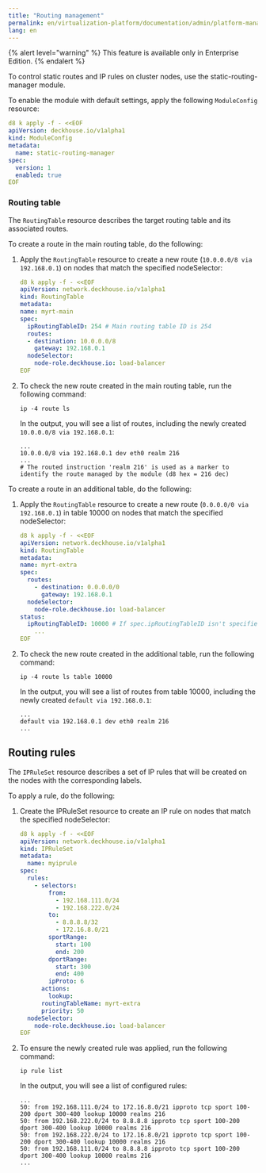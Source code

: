 ```yaml
---
title: "Routing management"
permalink: en/virtualization-platform/documentation/admin/platform-management/network/routing.html
lang: en
---
```


{% alert level="warning" %}
This feature is available only in Enterprise Edition.
{% endalert %}

To control static routes and IP rules on cluster nodes, use the static-routing-manager module.

To enable the module with default settings, apply the following `ModuleConfig` resource:

```yaml
d8 k apply -f - <<EOF
apiVersion: deckhouse.io/v1alpha1
kind: ModuleConfig
metadata:
  name: static-routing-manager
spec:
  version: 1
  enabled: true
EOF
```

### Routing table

The `RoutingTable` resource describes the target routing table and its associated routes.

To create a route in the main routing table, do the following:

1. Apply the `RoutingTable` resource to create a new route (`10.0.0.0/8 via 192.168.0.1`) on nodes that match the specified nodeSelector:

   ```yaml
   d8 k apply -f - <<EOF
   apiVersion: network.deckhouse.io/v1alpha1
   kind: RoutingTable
   metadata:
   name: myrt-main
   spec:
     ipRoutingTableID: 254 # Main routing table ID is 254
     routes:
     - destination: 10.0.0.0/8
       gateway: 192.168.0.1
     nodeSelector:
       node-role.deckhouse.io: load-balancer
   EOF
   ```

1. To check the new route created in the main routing table, run the following command:

   ```shell
   ip -4 route ls
   ```

   In the output, you will see a list of routes, including the newly created `10.0.0.0/8 via 192.168.0.1`:

   ```console
   ...
   10.0.0.0/8 via 192.168.0.1 dev eth0 realm 216
   ...
   # The routed instruction 'realm 216' is used as a marker to identify the route managed by the module (d8 hex = 216 dec)
   ```

To create a route in an additional table, do the following:

1. Apply the `RoutingTable` resource to create a new route (`0.0.0.0/0 via 192.168.0.1`) in table 10000 on nodes that match the specified nodeSelector:

   ```yaml
   d8 k apply -f - <<EOF
   apiVersion: network.deckhouse.io/v1alpha1
   kind: RoutingTable
   metadata:
   name: myrt-extra
   spec:
     routes:
       - destination: 0.0.0.0/0
         gateway: 192.168.0.1
     nodeSelector:
       node-role.deckhouse.io: load-balancer
   status:
     ipRoutingTableID: 10000 # If spec.ipRoutingTableID isn't specified, it will be generated and placed into status automatically
       ...
   EOF
   ```

1. To check the new route created in the additional table, run the following command:

   ```shell
   ip -4 route ls table 10000
   ```

   In the output, you will see a list of routes from table 10000, including the newly created `default via 192.168.0.1`:

   ```console
   ...
   default via 192.168.0.1 dev eth0 realm 216
   ...
   ```

## Routing rules

The `IPRuleSet` resource describes a set of IP rules that will be created on the nodes with the corresponding labels.

To apply a rule, do the following:

1. Create the IPRuleSet resource to create an IP rule on nodes that match the specified nodeSelector:

   ```yaml
   d8 k apply -f - <<EOF
   apiVersion: network.deckhouse.io/v1alpha1
   kind: IPRuleSet
   metadata:
     name: myiprule
   spec:
     rules:
       - selectors:
           from:
             - 192.168.111.0/24
             - 192.168.222.0/24
           to:
             - 8.8.8.8/32
             - 172.16.8.0/21
           sportRange:
             start: 100
             end: 200
           dportRange:
             start: 300
             end: 400
           ipProto: 6
         actions:
           lookup:
         routingTableName: myrt-extra
         priority: 50
     nodeSelector:
       node-role.deckhouse.io: load-balancer
   EOF
   ```

1. To ensure the newly created rule was applied, run the following command:

   ```shell
   ip rule list
   ```

   In the output, you will see a list of configured rules:

   ```console
   ...
   50: from 192.168.111.0/24 to 172.16.8.0/21 ipproto tcp sport 100-200 dport 300-400 lookup 10000 realms 216
   50: from 192.168.222.0/24 to 8.8.8.8 ipproto tcp sport 100-200 dport 300-400 lookup 10000 realms 216
   50: from 192.168.222.0/24 to 172.16.8.0/21 ipproto tcp sport 100-200 dport 300-400 lookup 10000 realms 216
   50: from 192.168.111.0/24 to 8.8.8.8 ipproto tcp sport 100-200 dport 300-400 lookup 10000 realms 216
   ...
   ```
